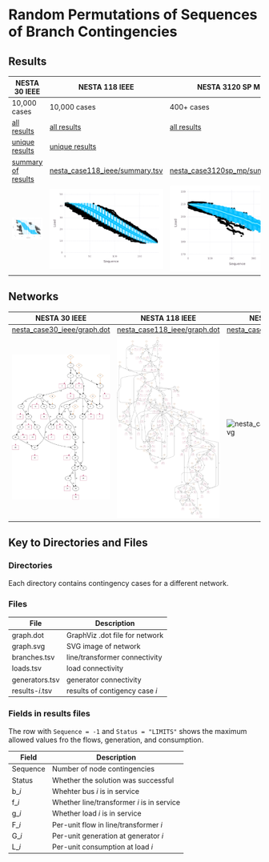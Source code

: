 # Random Permutations of Sequences of Branch Contingencies


## Results

| NESTA 30 IEEE                                                                                                 | NESTA 118 IEEE                                                                                                 | NESTA 3120 SP MP                                                                                              |
|---------------------------------------------------------------------------------------------------------------|----------------------------------------------------------------------------------------------------------------|---------------------------------------------------------------------------------------------------------------|
| 10,000 cases                                                                                                  | 10,000 cases                                                                                                   | 400+ cases                                                                                                    |
|  [all results](https://nrel-demos.s3-us-west-2.amazonaws.com/tda-ps/study-03/nesta_case30_ieee/results.zip)   |  [all results](https://nrel-demos.s3-us-west-2.amazonaws.com/tda-ps/study-03/nesta_case118_ieee/results.zip)   |  [all results](https://nrel-demos.s3-us-west-2.amazonaws.com/tda-ps/study-03/nesta_case3120sp_mp/results.zip) |
|  [unique results](https://nrel-demos.s3-us-west-2.amazonaws.com/tda-ps/study-03/nesta_case30_ieee/unique.zip) |  [unique results](https://nrel-demos.s3-us-west-2.amazonaws.com/tda-ps/study-03/nesta_case118_ieee/unique.zip) |                                                                                                               |
|  [summary of results](nesta_case30_ieee/summary.tsv)                                                          |  [nesta_case118_ieee/summary.tsv](nesta_case118_ieee/summary.tsv)                                              |  [nesta_case3120sp_mp/summary.tsv](nesta_case3120sp_mp/summary.tsv)                                           |
| ![nesta_case30_ieee/summary.png](nesta_case30_ieee/summary.png)                                               | ![nesta_case118_ieee/summary.png](nesta_case118_ieee/summary.png)                                              | ![nesta_case3120sp_mp/summary.png](nesta_case3120sp_mp/summary.png)                                           |


## Networks

| NESTA 30 IEEE                                               | NESTA 118 IEEE                                                | NESTA 3120 SP MP                                                |
|-------------------------------------------------------------|---------------------------------------------------------------|-----------------------------------------------------------------|
|  [nesta_case30_ieee/graph.dot](nesta_case30_ieee/graph.dot) |  [nesta_case118_ieee/graph.dot](nesta_case118_ieee/graph.dot) |  [nesta_case3120sp_mp/graph.dot](nesta_case3120sp_mp/graph.dot) |
| ![nesta_case30_ieee/graph.svg](nesta_case30_ieee/graph.svg) | ![nesta_case118_ieee/graph.svg](nesta_case118_ieee/graph.svg) | ![nesta_case3120sp_mp/graph.svg](nesta_case3120sp_mp/graph.svg) |


## Key to Directories and Files


### Directories

Each directory contains contingency cases for a different network.


### Files

| File             | Description                    |
|------------------|--------------------------------|
| graph.dot        | GraphViz .dot file for network |
| graph.svg        | SVG image of network           |
| branches.tsv     | line/transformer connectivity  |
| loads.tsv        | load connectivity              |
| generators.tsv   | generator connectivity         |
| results-*i*.tsv  | results of contigency case *i* |


### Fields in results files

The row with `Sequence = -1` and `Status = "LIMITS"` shows the maximum allowed values fro the flows, generation, and consumption.

| Field    | Description                                |
|----------|--------------------------------------------|
| Sequence | Number of node contingencies               |
| Status   | Whether the solution was successful        |
| b\_*i*   | Whehter bus *i* is in service              |
| f\_*i*   | Whether line/transformer *i* is in service |
| g\_*i*   | Whether load *i* is in service             |
| F\_*i*   | Per-unit flow in line/transformer *i*      |
| G\_*i*   | Per-unit generation at generator *i*       |
| L\_*i*   | Per-unit consumption at load *i*           |
